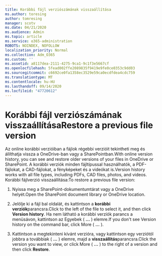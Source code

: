 ```yaml
---
title: Korábbi fájl verziószámának visszaállítása
ms.author: toresing
author: tomresing
manager: scotv
ms.date: 04/21/2020
ms.audience: Admin
ms.topic: article
ms.service: o365-administration
ROBOTS: NOINDEX, NOFOLLOW
localization_priority: Normal
ms.collection: Adm_O365
ms.custom: ''
ms.assetid: a8117dea-2111-4275-9ca1-9c1f3e5667cf
ms.openlocfilehash: 5fead002ffe2089835f9419e9fe0ce0353c9dd03
ms.sourcegitcommit: c6692ce0fa1358ec3529e59ca0ecdfdea4cdc759
ms.translationtype: MT
ms.contentlocale: hu-HU
ms.lasthandoff: 09/14/2020
ms.locfileid: "47720612"
---
```

# <a name="restore-a-previous-file-version"></a><span data-ttu-id="1be56-102">Korábbi fájl verziószámának visszaállítása</span><span class="sxs-lookup"><span data-stu-id="1be56-102">Restore a previous file version</span></span>

<span data-ttu-id="1be56-103">Az online korábbi verzióiban a fájlok régebbi verzióit tekintheti meg és állíthatja vissza a OneDrive-ban vagy a SharePointban.</span><span class="sxs-lookup"><span data-stu-id="1be56-103">With online version history, you can see and restore older versions of your files in OneDrive or SharePoint.</span></span> <span data-ttu-id="1be56-104">A korábbi verziók minden fájltípussal használhatók, a PDF-fájlokat, a CAD-fájlokat, a fényképeket és a videókat is.</span><span class="sxs-lookup"><span data-stu-id="1be56-104">Version history works with all file types, including PDFs, CAD files, photos, and videos.</span></span> <span data-ttu-id="1be56-105">Korábbi fájlverzió visszaállítása:</span><span class="sxs-lookup"><span data-stu-id="1be56-105">To restore a previous file version:</span></span>
  
1. <span data-ttu-id="1be56-106">Nyissa meg a SharePoint-dokumentumtárat vagy a OneDrive helyét.</span><span class="sxs-lookup"><span data-stu-id="1be56-106">Open the SharePoint document library or OneDrive location.</span></span>
    
2. <span data-ttu-id="1be56-107">Jelölje ki a fájl bal oldalát, és kattintson a **korábbi verziók**parancsra.</span><span class="sxs-lookup"><span data-stu-id="1be56-107">Click to the left of the file to select it, and then click **Version history**.</span></span> <span data-ttu-id="1be56-108">Ha nem látható a korábbi verziók parancs a menüsávon, kattintson az Egyebek ( **...** ) elemre.</span><span class="sxs-lookup"><span data-stu-id="1be56-108">If you don't see Version history on the command bar, click More ( **...** ).</span></span> 
    
3. <span data-ttu-id="1be56-109">Kattintson a megtekinteni kívánt verzióra, vagy kattintson egy verziótól jobbra a továbbiak ( **...** ) elemre, majd a **visszaállítás**parancsra.</span><span class="sxs-lookup"><span data-stu-id="1be56-109">Click the version you want to view, or click More ( **...** ) to the right of a version and then click **Restore**.</span></span>
    

